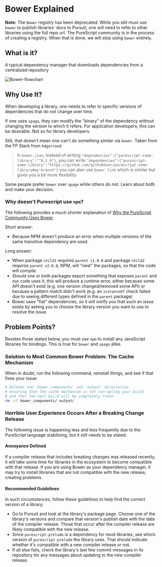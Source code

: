 # Bower Explained

**Note:** The `Bower` registry has been deprecated. While you still must use `bower` to publish libraries' docs to Pursuit, one will need to refer to other libraries using the full repo url. The PureScript community is in the process of creating a registry. When that is done, we will stop using `bower` entirely.

## What is it?

A typical dependency manager that downloads dependencies from a centralized repository

![Bower-flowchart](./assets/bower-flowchart.svg)

## Why Use It?

When developing a library, one needs to refer to specific versions of dependencies that do not change over time.

If one uses `spago`, they can modify the "binary" of the dependency without changing the version to which it refers. For application developers, this can be desirable. Not so for library developers.

Still, that doesn't mean one can't do something similar via `bower`. Taken from the FP Slack from `hdgarrood`:
> in `bower.json`, instead of writing `"dependencies":{"purescript-some-library":"^0.1.0"}`, you can write `"dependencies":{"purescript-some-library":"https://github.com/githubUser/purescript-some-library#my-branch"}`
> you can also use `bower link` which is similar but gives you a bit more flexibility

Some people prefer `bower` over `spago` while others do not. Learn about both and make your decision.

### Why doesn't Purescript use `npm`?

The following provides a much shorter explanation of [Why the PureScript Community Uses Bower](https://harry.garrood.me/blog/purescript-why-bower/)

Short answer:
- Because NPM doesn't produce an error when multiple versions of the same transitive dependency are used.

Long answer:
- When package `child1` requires `parent v1.0.0` and package `child2` requires `parent v2.0.0`, NPM, will "nest" the packages, so that the code will compile.
- Should one or both packages export something that exposes `parent` and our code uses it, this will produce a runtime error, either because some API doesn't exist (e.g. one version changed/removed some API) or because a pattern match didn't work (e.g. an `instanceOf` check failed due to seeing different types defined in the `parent` package)
- Bower uses "flat" dependencies, so it will notify you that such an issue exists by asking you to choose the library version you want to use to resolve the issue.

## Problem Points?

Besides those stated below, you must use `npm` to install any JavaScript libraries for bindings. This is true for `bower` and `spago` alike.

### Solution to Most Common Bower Problem: The Cache Mechanism

When in doubt, run the following command, reinstall things, and see if that fixes your issue:
```bash
# Deletes the 'bower_components' and 'output' directories,
# ensuring that the cache mechanism is not corrupting your build
# and that the next build will be completely fresh.
rm -rf bower_components/ output/
```

### Horrible User Experience Occurs After a Breaking Change Release

The following issue is happening less and less frequently due to the PureScript language stabilizing, but it still needs to be stated.

#### Annoyance Defined

If a compiler release that includes breaking changes was released recently, it will take some time for libraries in the ecosystem to become compatible with that release. If you are using Bower as your dependency manager, it may try to install libraries that are not compatible with the new release, creating problems.

#### Recommended Guidelines

In such circumstances, follow these guidelines to help find the correct version of a library:
- Go to Pursuit and look at the library's package page. Choose one of the library's versions and compare that version's publish date with the date of the compiler release. Those that occur after the compiler release are likely compatible with the new release.
- Since `purescript-prelude` is a dependency for most libraries, see which version of `purescript-prelude` the library uses. That should indicate whether it's compatible with a new compiler release or not.
- If all else fails, check the library's last few commit messages in its repository for any messages about updating to the new compiler release.

